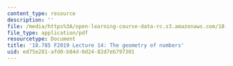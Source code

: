 ```yaml
---
content_type: resource
description: ''
file: /media/https%3A/open-learning-course-data-rc.s3.amazonaws.com/18-785-number-theory-i-fall-2019/ed75e281afd0b84d0d2482d7eb797301_MIT18_785F19_lec14.pdf
file_type: application/pdf
resourcetype: Document
title: '18.785 F2019 Lecture 14: The geometry of numbers'
uid: ed75e281-afd0-b84d-0d24-82d7eb797301
---
```

